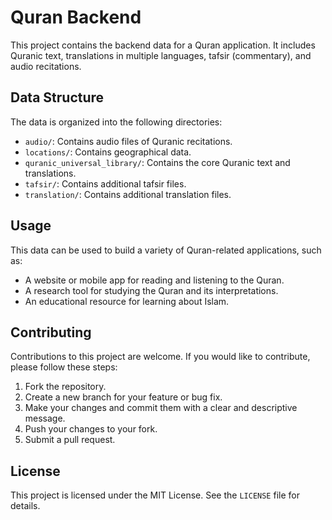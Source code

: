 # Quran Backend

This project contains the backend data for a Quran application. It includes Quranic text, translations in multiple languages, tafsir (commentary), and audio recitations.

## Data Structure

The data is organized into the following directories:

*   `audio/`: Contains audio files of Quranic recitations.
*   `locations/`: Contains geographical data.
*   `quranic_universal_library/`: Contains the core Quranic text and translations.
*   `tafsir/`: Contains additional tafsir files.
*   `translation/`: Contains additional translation files.

## Usage

This data can be used to build a variety of Quran-related applications, such as:

*   A website or mobile app for reading and listening to the Quran.
*   A research tool for studying the Quran and its interpretations.
*   An educational resource for learning about Islam.

## Contributing

Contributions to this project are welcome. If you would like to contribute, please follow these steps:

1.  Fork the repository.
2.  Create a new branch for your feature or bug fix.
3.  Make your changes and commit them with a clear and descriptive message.
4.  Push your changes to your fork.
5.  Submit a pull request.

## License

This project is licensed under the MIT License. See the `LICENSE` file for details.
